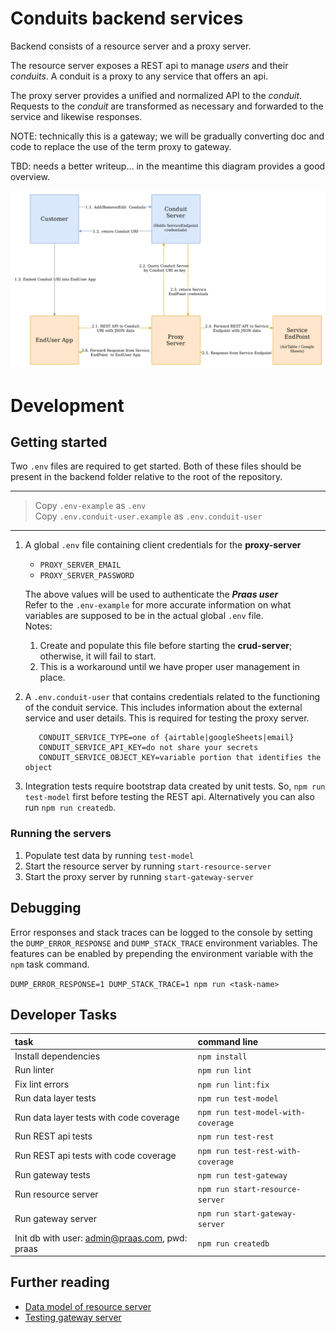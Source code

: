 # Conduits backend services

Backend consists of a resource server and a proxy server. 

The resource server exposes a REST api to manage *users* and their 
*conduits*. A conduit is a proxy to any service that offers an api.

The proxy server provides a unified and normalized API to the *conduit*.
Requests to the *conduit* are transformed as necessary and forwarded to
the service and likewise responses. 

NOTE: technically this is a gateway; we will be gradually converting doc
and code to replace the use of the term proxy to gateway.

TBD: needs a better writeup... in the meantime this diagram provides a
good overview.

![Collaboration Diagram](../research/diagrams/collaboration-diagram.png)


# Development

## Getting started
Two `.env` files are required to get started. Both of these files should
be present in the backend folder relative to the root of the repository.

---
> Copy `.env-example` as `.env`<br>
> Copy `.env.conduit-user.example` as `.env.conduit-user` 
---

1. A global `.env` file containing client credentials for the
   **proxy-server**
   - `PROXY_SERVER_EMAIL`
   - `PROXY_SERVER_PASSWORD`

   The above values will be used to authenticate the **_Praas user_**
   <br>
   Refer to the `.env-example` for more accurate information
   on what variables are supposed to be in the actual global
   `.env` file.
   <br>
   Notes:
   1. Create and populate this file before starting the
      **crud-server**; otherwise, it will fail to start.
   2. This is a workaround until we have proper user
      management in place.
2. A `.env.conduit-user` that contains credentials related to
   the functioning of the conduit service. This includes
   information about the external service and user details.
   This is required for testing the proxy server.
   ```code
      CONDUIT_SERVICE_TYPE=one of {airtable|googleSheets|email}
      CONDUIT_SERVICE_API_KEY=do not share your secrets
      CONDUIT_SERVICE_OBJECT_KEY=variable portion that identifies the object
   ```
3. Integration tests require bootstrap data created by unit tests. So,
   `npm run test-model` first before testing the REST api. Alternatively
   you can also run `npm run createdb`.

### Running the servers
1. Populate test data by running `test-model`
2. Start the resource server by running `start-resource-server`
3. Start the proxy server by running `start-gateway-server`

## Debugging
Error responses and stack traces can be logged to the console by setting
the `DUMP_ERROR_RESPONSE` and `DUMP_STACK_TRACE` environment variables.
The features can be enabled by prepending the environment variable with
the `npm` task command.

`DUMP_ERROR_RESPONSE=1 DUMP_STACK_TRACE=1 npm run <task-name>`

## Developer Tasks
|  task                                           | command line                        |
|:------------------------------------------------|:------------------------------------|
| Install dependencies                            |`npm install`                        |
| Run linter                                      |`npm run lint`                       |
| Fix lint errors                                 |`npm run lint:fix`                   |
| Run data layer tests                            |`npm run test-model`                 |
| Run data layer tests with code coverage         |`npm run test-model-with-coverage`   |
| Run REST api tests                              |`npm run test-rest`                  |
| Run REST api tests with code coverage           |`npm run test-rest-with-coverage`    |
| Run gateway tests                               |`npm run test-gateway`               |
| Run resource server                             |`npm run start-resource-server`      |
| Run gateway server                              |`npm run start-gateway-server`       |
| Init db with user: admin@praas.com, pwd: praas  |`npm run createdb`                   |

## Further reading
- [Data model of resource server](crud-server/README.md)
- [Testing gateway server](proxy-server/README.md)